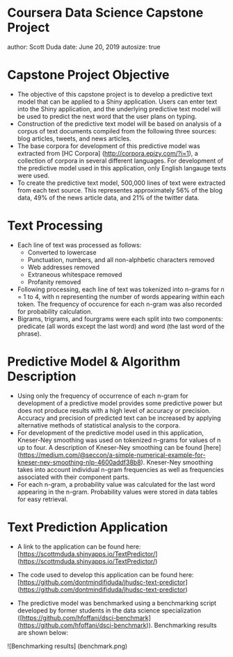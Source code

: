 Coursera Data Science Capstone Project
========================================================
author: Scott Duda
date: June 20, 2019
autosize: true


Capstone Project Objective
========================================================

- The objective of this capstone project is to develop a predictive text model that can be applied to a Shiny application. Users can enter text into the Shiny application, and the underlying predictive text model will be used to predict the next word that the user plans on typing.
- Construction of the predictive text model will be based on analysis of a corpus of text documents compiled from the following three sources: blog articles, tweets, and news articles.
- The base corpora for development of this predictive model was extracted from [HC Corpora] (http://corpora.epizy.com/?i=1), a collection of corpora in several different languages. For development of the predictive model used in this application, only English langauge texts were used.
- To create the predictive text model, 500,000 lines of text were extracted from each text source. This representes approximately 56% of the blog data, 49% of the news article data, and 21% of the twitter data.   


Text Processing 
========================================================

- Each line of text was processed as follows:
    - Converted to lowercase
    - Punctuation, numbers, and all non-alphbetic characters removed
    - Web addresses removed
    - Extraneous whitespace removed
    - Profanity removed
- Following processing, each line of text was tokenized into n-grams for n = 1 to 4, with n representing the number of words appearing within each token. The frequency of occurence for each n-gram was also recorded for probability calculation.
- Bigrams, trigrams, and fourgrams were each split into two components: predicate (all words except the last word) and word (the last word of the phrase).
    


Predictive Model & Algorithm Description
========================================================

- Using only the frequency of occurrence of each n-gram for development of a predictive model provides some predictive power but does not produce results with a high level of accuracy or precision. Accuracy and precision of predicted text can be increased by applying alternative methods of statistical analysis to the corpora.
- For development of the predictive model used in this application, Kneser-Ney smoothing was used on tokenized n-grams for values of n up to four. A description of Kneser-Ney smoothing can be found [here] (https://medium.com/@seccon/a-simple-numerical-example-for-kneser-ney-smoothing-nlp-4600addf38b8). Kneser-Ney smoothing takes into account individual n-gram frequencies as well as frequencies associated with their component parts. 
- For each n-gram, a probability value was calculated for the last word appearing in the n-gram.  Probability values were stored in data tables for easy retrieval.


Text Prediction Application
========================================================

- A link to the application can be found here:  [https://scottmduda.shinyapps.io/TextPredictor/] (https://scottmduda.shinyapps.io/TextPredictor/)

- The code used to develop this application can be found here:  [https://github.com/dontmindifiduda/jhudsc-text-predictor] (https://github.com/dontmindifiduda/jhudsc-text-predictor)

- The predictive model was benchmarked using a benchmarking script developed by former students in the data science specialization ([https://github.com/hfoffani/dsci-benchmark] (https://github.com/hfoffani/dsci-benchmark)). Benchmarking results are shown below:

![Benchmarking results] (benchmark.png)



